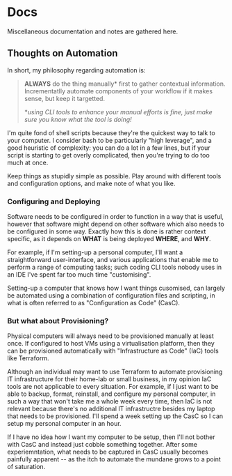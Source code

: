 # Docs

Miscellaneous documentation and notes are gathered here.

## Thoughts on Automation

In short, my philosophy regarding automation is:
> **ALWAYS** do the thing manually* first to gather contextual information. \
> Incrementatlly automate components of your workflow if it makes sense, but keep it targetted.
>
> \*_using CLI tools to enhance your manual efforts is fine, just make sure you know what the tool is doing!_

I'm quite fond of shell scripts because they're the quickest way to talk to your computer.
I consider bash to be particularly "high leverage", and a good heuristic of complexity:
you can do a lot in a few lines, but if your script is starting to get overly complicated, then you're
trying to do too much at once.

Keep things as stupidly simple as possible.
Play around with different tools and configuration options, and make note of what you like.

### Configuring and Deploying
Software needs to be configured in order to function in a way that is useful,
however that software might depend on other software which also needs to be configured in some way.
Exactly how this is done is rather context specific, as it depends on **WHAT** is being deployed **WHERE**, and **WHY**.

For example, if I'm setting-up a personal computer, I'll want a straightforward user-interface,
and various applications that enable me to perform a range of computing tasks;
such coding CLI tools nobody uses in an IDE I've spent far too much time "customising".

Setting-up a computer that knows how I want things cusomised,
can largely be automated using a combination of configuration files and scripting,
in what is often referred to as "Configuration as Code" (CasC).

### But what about Provisioning?
Physical computers will always need to be provisioned manually at least once.
If configured to host VMs using a virtualisation platform,
then they can be provisioned automatically with
"Infrastructure as Code" (IaC) tools like Terraform.

Although an individual may want to use Terraform to automate provisioning IT infrastructure
for their home-lab or small business, in my opinion IaC tools are not applicable to every situation.
For example, if I just want to be able to backup, format, reinstall, and configure
my personal computer, in such a way that won't take me a whole week every time,
then IaC is not relevant because there's no additional IT infrastructre besides my laptop that needs to be provisioned.
I'll spend a week setting up the CasC so I can setup my personal computer in an hour.

If I have no idea how I want my computer to be setup, then I'll not bother with CasC and instead just cobble something together.
After some experiemntation, what needs to be captured in CasC usually becomes painfully apparent -- as the itch to automate the mundane grows to a point of saturation.
